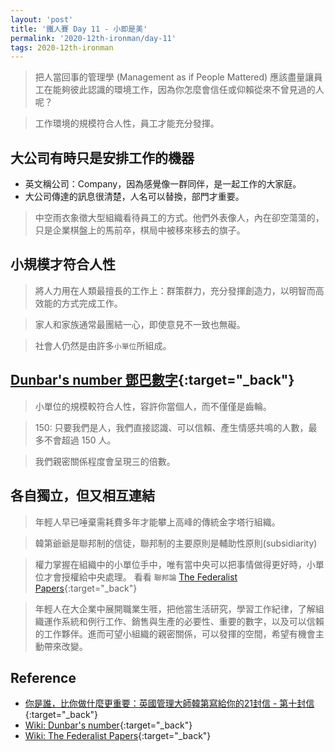 ```yaml
---
layout: 'post'
title: '鐵人賽 Day 11 - 小即是美'
permalink: '2020-12th-ironman/day-11'
tags: 2020-12th-ironman 
---
```


> 把人當回事的管理學 (Management as if People Mattered)
> 應該盡量讓員工在能夠彼此認識的環境工作，因為你怎麼會信任或仰賴從來不曾見過的人呢？

> 工作環境的規模符合人性，員工才能充分發揮。

## 大公司有時只是安排工作的機器

- 英文稱公司：Company，因為感覺像一群同伴，是一起工作的大家庭。
- 大公司傳達的訊息很清楚，人名可以替換，部門才重要。

> 中空雨衣象徵大型組織看待員工的方式。他們外表像人，內在卻空蕩蕩的，只是企業棋盤上的馬前卒，棋局中被移來移去的旗子。

## 小規模才符合人性

>  將人力用在人類最擅長的工作上：群策群力，充分發揮創造力，以明智而高效能的方式完成工作。

>  家人和家族通常最團結一心，即使意見不一致也無礙。

>  社會人仍然是由許多`小單位`所組成。

## [Dunbar's number 鄧巴數字](https://en.wikipedia.org/wiki/Dunbar%27s_number){:target="_back"}

> 小單位的規模較符合人性，容許你當個人，而不僅僅是齒輪。

> 150: 只要我們是人，我們直接認識、可以信賴、產生情感共鳴的人數，最多不會超過  150 人。

> 我們親密關係程度會呈現三的倍數。

## 各自獨立，但又相互連結

> 年輕人早已唾棄需耗費多年才能攀上高峰的傳統金字塔行組織。

> 韓第爺爺是聯邦制的信徒，聯邦制的主要原則是輔助性原則(subsidiarity)

> 權力掌握在組織中的小單位手中，唯有當中央可以把事情做得更好時，小單位才會授權給中央處理。
> 看看 `聯邦論` [The Federalist Papers](https://en.wikipedia.org/wiki/The_Federalist_Papers){:target="_back"}

>  年輕人在大企業中展開職業生啀，把他當生活研究，學習工作紀律，了解組織運作系統和例行工作、銷售與生產的必要性、重要的數字，以及可以信賴的工作夥伴。進而可望小組織的親密關係，可以發揮的空間，希望有機會主動帶來改變。

## Reference 

- [你是誰，比你做什麼更重要：英國管理大師韓第寫給你的21封信 - 第十封信](https://www.books.com.tw/products/0010862692){:target="_back"}
- [Wiki: Dunbar's number](https://en.wikipedia.org/wiki/Dunbar%27s_number){:target="_back"}
- [Wiki: The Federalist Papers](https://en.wikipedia.org/wiki/The_Federalist_Papers){:target="_back"}
  